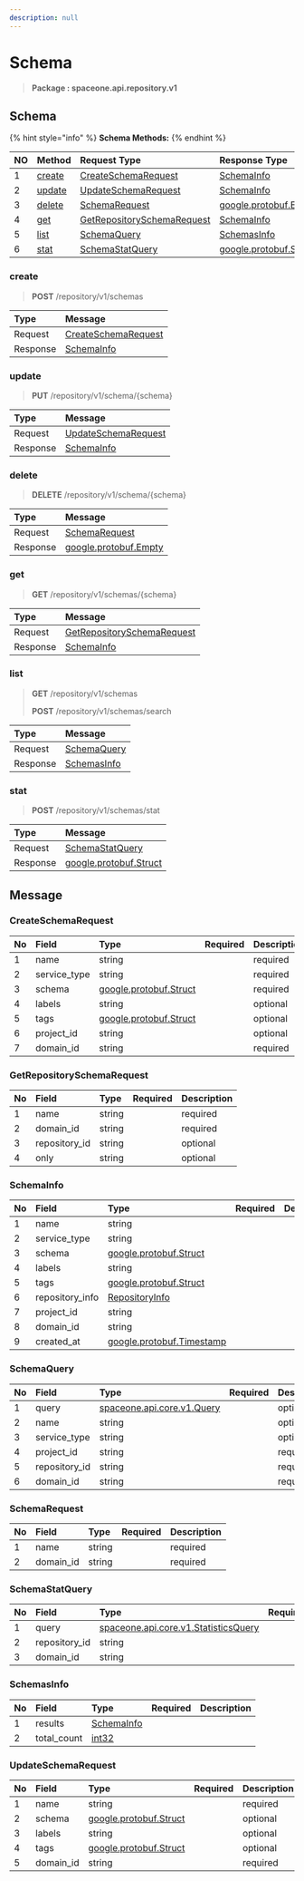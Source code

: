 ```yaml
---
description: null
---
```


# Schema

> **Package : spaceone.api.repository.v1**

## Schema

{% hint style="info" %}
**Schema Methods:**
{% endhint %}

| NO | Method | Request Type | Response Type | Description |
| :--- | :--- | :--- | :--- | :--- |
| 1 | [create](schema.md#create) | [CreateSchemaRequest](schema.md#createschemarequest) | [SchemaInfo](schema.md#schemainfo) |  |
| 2 | [update](schema.md#update) | [UpdateSchemaRequest](schema.md#updateschemarequest) | [SchemaInfo](schema.md#schemainfo) |  |
| 3 | [delete](schema.md#delete) | [SchemaRequest](schema.md#schemarequest) | [google.protobuf.Empty](https://github.com/protocolbuffers/protobuf/blob/master/src/google/protobuf/empty.proto) |  |
| 4 | [get](schema.md#get) | [GetRepositorySchemaRequest](schema.md#getrepositoryschemarequest) | [SchemaInfo](schema.md#schemainfo) |  |
| 5 | [list](schema.md#list) | [SchemaQuery](schema.md#schemaquery) | [SchemasInfo](schema.md#schemasinfo) |  |
| 6 | [stat](schema.md#stat) | [SchemaStatQuery](schema.md#schemastatquery) | [google.protobuf.Struct](https://github.com/protocolbuffers/protobuf/blob/master/src/google/protobuf/struct.proto) |  |

### create

> **POST** /repository/v1/schemas

| Type | Message |
| :--- | :--- |
| Request | [CreateSchemaRequest](schema.md#createschemarequest) |
| Response | [SchemaInfo](schema.md#schemainfo) |

### update

> **PUT** /repository/v1/schema/{schema}

| Type | Message |
| :--- | :--- |
| Request | [UpdateSchemaRequest](schema.md#updateschemarequest) |
| Response | [SchemaInfo](schema.md#schemainfo) |

### delete

> **DELETE** /repository/v1/schema/{schema}

| Type | Message |
| :--- | :--- |
| Request | [SchemaRequest](schema.md#schemarequest) |
| Response | [google.protobuf.Empty](https://github.com/protocolbuffers/protobuf/blob/master/src/google/protobuf/empty.proto) |

### get

> **GET** /repository/v1/schemas/{schema}

| Type | Message |
| :--- | :--- |
| Request | [GetRepositorySchemaRequest](schema.md#getrepositoryschemarequest) |
| Response | [SchemaInfo](schema.md#schemainfo) |

### list

> **GET** /repository/v1/schemas
>
> **POST** /repository/v1/schemas/search

| Type | Message |
| :--- | :--- |
| Request | [SchemaQuery](schema.md#schemaquery) |
| Response | [SchemasInfo](schema.md#schemasinfo) |

### stat

> **POST** /repository/v1/schemas/stat

| Type | Message |
| :--- | :--- |
| Request | [SchemaStatQuery](schema.md#schemastatquery) |
| Response | [google.protobuf.Struct](https://github.com/protocolbuffers/protobuf/blob/master/src/google/protobuf/struct.proto) |

## Message

### CreateSchemaRequest

| No | Field | Type | Required | Description |
| :--- | :--- | :--- | :--- | :--- |
| 1 | name | string |  | required |
| 2 | service\_type | string |  | required |
| 3 | schema | [google.protobuf.Struct](https://github.com/protocolbuffers/protobuf/blob/master/src/google/protobuf/struct.proto) |  | required |
| 4 | labels | string |  | optional |
| 5 | tags | [google.protobuf.Struct](https://github.com/protocolbuffers/protobuf/blob/master/src/google/protobuf/struct.proto) |  | optional |
| 6 | project\_id | string |  | optional |
| 7 | domain\_id | string |  | required |

### GetRepositorySchemaRequest

| No | Field | Type | Required | Description |
| :--- | :--- | :--- | :--- | :--- |
| 1 | name | string |  | required |
| 2 | domain\_id | string |  | required |
| 3 | repository\_id | string |  | optional |
| 4 | only | string |  | optional |

### SchemaInfo

| No | Field | Type | Required | Description |
| :--- | :--- | :--- | :--- | :--- |
| 1 | name | string |  |  |
| 2 | service\_type | string |  |  |
| 3 | schema | [google.protobuf.Struct](https://github.com/protocolbuffers/protobuf/blob/master/src/google/protobuf/struct.proto) |  |  |
| 4 | labels | string |  |  |
| 5 | tags | [google.protobuf.Struct](https://github.com/protocolbuffers/protobuf/blob/master/src/google/protobuf/struct.proto) |  |  |
| 6 | repository\_info | [RepositoryInfo](schema.md#repositoryinfo) |  |  |
| 7 | project\_id | string |  |  |
| 8 | domain\_id | string |  |  |
| 9 | created\_at | [google.protobuf.Timestamp](https://github.com/protocolbuffers/protobuf/blob/master/src/google/protobuf/timestamp.proto) |  |  |

### SchemaQuery

| No | Field | Type | Required | Description |
| :--- | :--- | :--- | :--- | :--- |
| 1 | query | [spaceone.api.core.v1.Query](https://spaceone-dev.gitbook.io/api-reference/common-v1/search-query) |  | optional |
| 2 | name | string |  | optional |
| 3 | service\_type | string |  | optional |
| 4 | project\_id | string |  | required |
| 5 | repository\_id | string |  | required |
| 6 | domain\_id | string |  | required |

### SchemaRequest

| No | Field | Type | Required | Description |
| :--- | :--- | :--- | :--- | :--- |
| 1 | name | string |  | required |
| 2 | domain\_id | string |  | required |

### SchemaStatQuery

| No | Field | Type | Required | Description |
| :--- | :--- | :--- | :--- | :--- |
| 1 | query | [spaceone.api.core.v1.StatisticsQuery](https://spaceone-dev.gitbook.io/api-reference/common-v1/statistics-query) |  | required |
| 2 | repository\_id | string |  | required |
| 3 | domain\_id | string |  | required |

### SchemasInfo

| No | Field | Type | Required | Description |
| :--- | :--- | :--- | :--- | :--- |
| 1 | results | [SchemaInfo](schema.md#schemainfo) |  |  |
| 2 | total\_count | [int32](https://github.com/protocolbuffers/protobuf/blob/master/src/google/protobuf/type.proto) |  |  |

### UpdateSchemaRequest

| No | Field | Type | Required | Description |
| :--- | :--- | :--- | :--- | :--- |
| 1 | name | string |  | required |
| 2 | schema | [google.protobuf.Struct](https://github.com/protocolbuffers/protobuf/blob/master/src/google/protobuf/struct.proto) |  | optional |
| 3 | labels | string |  | optional |
| 4 | tags | [google.protobuf.Struct](https://github.com/protocolbuffers/protobuf/blob/master/src/google/protobuf/struct.proto) |  | optional |
| 5 | domain\_id | string |  | required |

